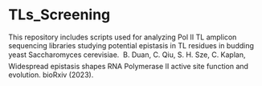 # TLs_Screening
This repository includes scripts used for analyzing Pol II TL amplicon sequencing libraries studying potential epistasis in TL residues in budding yeast Saccharomyces cerevisiae.
  B. Duan, C. Qiu, S. H. Sze, C. Kaplan, Widespread epistasis shapes RNA Polymerase II active site function and evolution. bioRxiv (2023).
